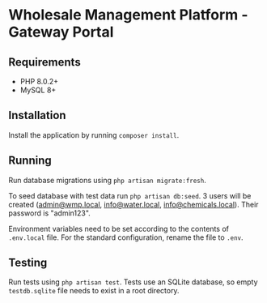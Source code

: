 # Wholesale Management Platform - Gateway Portal

## Requirements

- PHP 8.0.2+
- MySQL 8+

## Installation

Install the application by running `composer install`.

## Running

Run database migrations using `php artisan migrate:fresh`.

To seed database with test data run `php artisan db:seed`. 3 users will be created (admin@wmp.local, info@water.local, info@chemicals.local). Their password is "admin123".

Environment variables need to be set according to the contents of `.env.local` file. For the standard configuration, rename the file to `.env`.

## Testing

Run tests using `php artisan test`. Tests use an SQLite database, so empty `testdb.sqlite` file needs to exist in a root directory.
